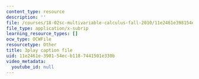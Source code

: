 ```yaml
---
content_type: resource
description: ''
file: /courses/18-02sc-multivariable-calculus-fall-2010/11e2461e398154ecb1187441501e330b_AYisLr9e0y4.vtt
file_type: application/x-subrip
learning_resource_types: []
ocw_type: OCWFile
resourcetype: Other
title: 3play caption file
uid: 11e2461e-3981-54ec-b118-7441501e330b
video_metadata:
  youtube_id: null
---
```

